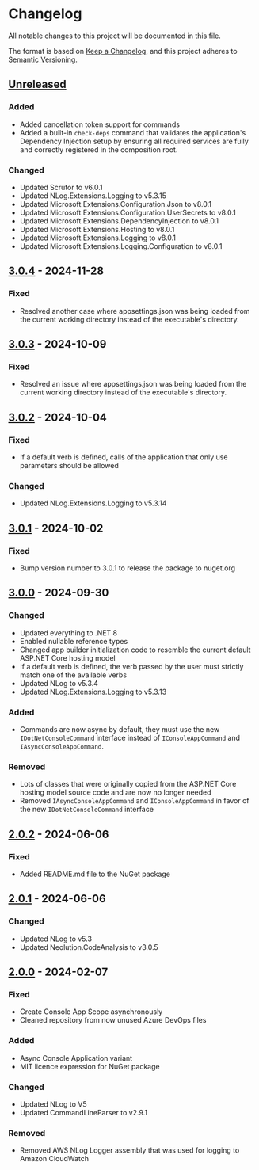 # Changelog

All notable changes to this project will be documented in this file.

The format is based on [Keep a Changelog](https://keepachangelog.com/en/1.0.0/),
and this project adheres to [Semantic Versioning](https://semver.org/spec/v2.0.0.html).

## [Unreleased]

### Added

- Added cancellation token support for commands
- Added a built-in `check-deps` command that validates the application's Dependency Injection setup by ensuring all required services are fully and correctly registered in the composition root.

### Changed

- Updated Scrutor to v6.0.1
- Updated NLog.Extensions.Logging to v5.3.15
- Updated Microsoft.Extensions.Configuration.Json to v8.0.1
- Updated Microsoft.Extensions.Configuration.UserSecrets to v8.0.1
- Updated Microsoft.Extensions.DependencyInjection to v8.0.1
- Updated Microsoft.Extensions.Hosting to v8.0.1
- Updated Microsoft.Extensions.Logging to v8.0.1
- Updated Microsoft.Extensions.Logging.Configuration to v8.0.1

## [3.0.4] - 2024-11-28

### Fixed

- Resolved another case where appsettings.json was being loaded from the current working directory instead of the executable's directory.

## [3.0.3] - 2024-10-09

### Fixed

- Resolved an issue where appsettings.json was being loaded from the current working directory instead of the executable's directory.

## [3.0.2] - 2024-10-04

### Fixed

- If a default verb is defined, calls of the application that only use parameters should be allowed

### Changed

- Updated NLog.Extensions.Logging to v5.3.14

## [3.0.1] - 2024-10-02

### Fixed

- Bump version number to 3.0.1 to release the package to nuget.org

## [3.0.0] - 2024-09-30

### Changed

- Updated everything to .NET 8
- Enabled nullable reference types
- Changed app builder initialization code to resemble the current default ASP.NET Core hosting model
- If a default verb is defined, the verb passed by the user must strictly match one of the available verbs
- Updated NLog to v5.3.4
- Updated NLog.Extensions.Logging to v5.3.13

### Added

- Commands are now async by default, they must use the new `IDotNetConsoleCommand` interface instead of `IConsoleAppCommand` and `IAsyncConsoleAppCommand`.

### Removed

- Lots of classes that were originally copied from the ASP.NET Core hosting model source code and are now no longer needed
- Removed `IAsyncConsoleAppCommand` and `IConsoleAppCommand` in favor of the new `IDotNetConsoleCommand` interface

## [2.0.2] - 2024-06-06

### Fixed

- Added README.md file to the NuGet package

## [2.0.1] - 2024-06-06

### Changed

- Updated NLog to v5.3
- Updated Neolution.CodeAnalysis to v3.0.5

## [2.0.0] - 2024-02-07

### Fixed

- Create Console App Scope asynchronously
- Cleaned repository from now unused Azure DevOps files

### Added

- Async Console Application variant
- MIT licence expression for NuGet package

### Changed

- Updated NLog to V5
- Updated CommandLineParser to v2.9.1

### Removed

- Removed AWS NLog Logger assembly that was used for logging to Amazon CloudWatch

[unreleased]: https://github.com/neolution-ch/Neolution.DotNet.Console/compare/v3.0.4...HEAD
[3.0.1]: https://github.com/neolution-ch/Neolution.DotNet.Console/compare/v3.0.0...v3.0.1
[3.0.0]: https://github.com/neolution-ch/Neolution.DotNet.Console/compare/v2.0.2...v3.0.0
[2.0.2]: https://github.com/neolution-ch/Neolution.DotNet.Console/compare/v2.0.1...v2.0.2
[2.0.1]: https://github.com/neolution-ch/Neolution.DotNet.Console/compare/v2.0.0...v2.0.1
[2.0.0]: https://github.com/neolution-ch/Neolution.DotNet.Console/compare/v1.1.0-beta1...v2.0.0
[3.0.4]: https://github.com/neolution-ch/Neolution.DotNet.Console/compare/v3.0.3...v3.0.4
[3.0.3]: https://github.com/neolution-ch/Neolution.DotNet.Console/compare/v3.0.2...v3.0.3
[3.0.2]: https://github.com/neolution-ch/Neolution.DotNet.Console/compare/v3.0.2-rc.0...v3.0.2
